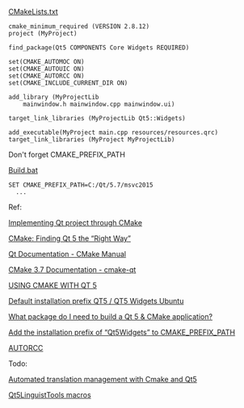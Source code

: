[CMakeLists.txt](https://github.com/allyusd/cmake/edit/master/qt/CMakeLists.txt)

```
cmake_minimum_required (VERSION 2.8.12)
project (MyProject)

find_package(Qt5 COMPONENTS Core Widgets REQUIRED)

set(CMAKE_AUTOMOC ON)
set(CMAKE_AUTOUIC ON)
set(CMAKE_AUTORCC ON)
set(CMAKE_INCLUDE_CURRENT_DIR ON)

add_library (MyProjectLib
	mainwindow.h mainwindow.cpp mainwindow.ui)

target_link_libraries (MyProjectLib Qt5::Widgets)

add_executable(MyProject main.cpp resources/resources.qrc)
target_link_libraries (MyProject MyProjectLib)
```

Don't forget CMAKE_PREFIX_PATH

[Build.bat](https://github.com/allyusd/cmake/blob/master/qt/Build.bat)

```
SET CMAKE_PREFIX_PATH=C:/Qt/5.7/msvc2015
  ...
```

Ref:

[Implementing Qt project through CMake](http://stackoverflow.com/questions/25989448/implementing-qt-project-through-cmake)

[CMake: Finding Qt 5 the “Right Way”](https://blog.kitware.com/cmake-finding-qt5-the-right-way/)

[Qt Documentation - CMake Manual](http://doc.qt.io/qt-5/cmake-manual.html)

[CMake 3.7 Documentation - cmake-qt](https://cmake.org/cmake/help/v3.7/manual/cmake-qt.7.html)

[USING CMAKE WITH QT 5](https://www.kdab.com/using-cmake-with-qt-5/)

[Default installation prefix QT5 / QT5 Widgets Ubuntu](http://askubuntu.com/questions/633826/default-installation-prefix-qt5-qt5-widgets-ubuntu)

[What package do I need to build a Qt 5 & CMake application?](http://askubuntu.com/questions/374755/what-package-do-i-need-to-build-a-qt-5-cmake-application)

[Add the installation prefix of “Qt5Widgets” to CMAKE_PREFIX_PATH](http://stackoverflow.com/questions/22215900/add-the-installation-prefix-of-qt5widgets-to-cmake-prefix-path)

[AUTORCC](https://cmake.org/cmake/help/v3.7/manual/cmake-qt.7.html#autorcc)

Todo:

[Automated translation management with Cmake and Qt5](http://stackoverflow.com/questions/19193121/automated-translation-management-with-cmake-and-qt5)

[Qt5LinguistTools macros](http://doc.qt.io/qt-5/cmake-manual.html#qt5linguisttools-macros)
